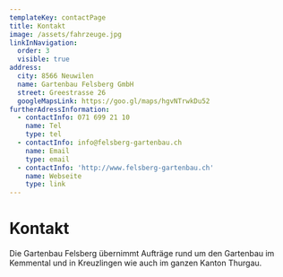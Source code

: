 ```yaml
---
templateKey: contactPage
title: Kontakt
image: /assets/fahrzeuge.jpg
linkInNavigation:
  order: 3
  visible: true
address:
  city: 8566 Neuwilen
  name: Gartenbau Felsberg GmbH
  street: Greestrasse 26
  googleMapsLink: https://goo.gl/maps/hgvNTrwkDu52
furtherAdressInformation:
  - contactInfo: 071 699 21 10
    name: Tel
    type: tel
  - contactInfo: info@felsberg-gartenbau.ch
    name: Email
    type: email
  - contactInfo: 'http://www.felsberg-gartenbau.ch'
    name: Webseite
    type: link
---
```


# Kontakt

Die Gartenbau Felsberg übernimmt Aufträge rund um den Gartenbau im Kemmental und in Kreuzlingen wie auch im ganzen Kanton Thurgau.
